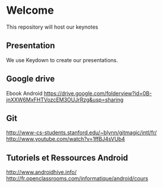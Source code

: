 Welcome
=======

This repository will host our keynotes

## Presentation

We use Keydown to create our presentations.

## Google drive
Ebook Android
https://drive.google.com/folderview?id=0B-jnXXW6MxFHTVozcEM3OUJrRzg&usp=sharing


## Git

http://www-cs-students.stanford.edu/~blynn/gitmagic/intl/fr/
http://www.youtube.com/watch?v=1ffBJ4sVUb4

## Tutoriels et Ressources Android
http://www.androidhive.info/
http://fr.openclassrooms.com/informatique/android/cours
